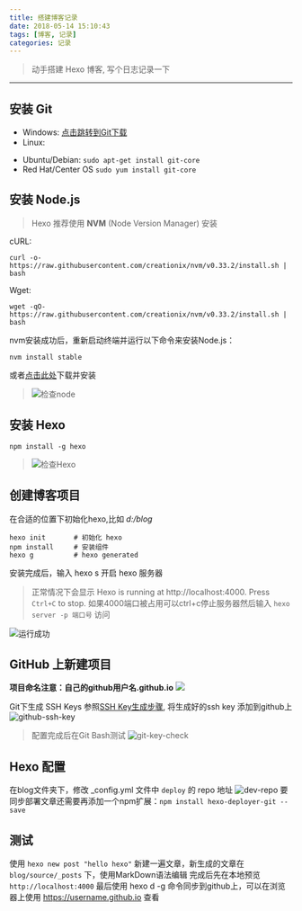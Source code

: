 ```yaml
---
title: 搭建博客记录
date: 2018-05-14 15:10:43
tags: [博客, 记录]
categories: 记录
---
```

> 动手搭建 Hexo 博客, 写个日志记录一下
------
## 安装 Git 

* Windows: [点击跳转到Git下载](https://git-scm.com/download/win)
* Linux:
 - Ubuntu/Debian: `sudo apt-get install git-core`
 - Red Hat/Center OS  `sudo yum install git-core`

## 安装 Node.js

> Hexo 推荐使用 **NVM** (Node Version Manager) 安装

cURL:
```shell
curl -o- https://raw.githubusercontent.com/creationix/nvm/v0.33.2/install.sh | bash
```
Wget:
```shell
wget -qO- https://raw.githubusercontent.com/creationix/nvm/v0.33.2/install.sh | bash
```
nvm安装成功后，重新启动终端并运行以下命令来安装Node.js：
```shell
nvm install stable
```
或者[点击此处](https://nodejs.org)下载并安装

> ![检查node](http://oyvpp7gqd.bkt.clouddn.com/18-5-14/1022082.jpg)

## 安装 Hexo
```npm
npm install -g hexo 
```
> ![检查Hexo](http://oyvpp7gqd.bkt.clouddn.com/18-5-14/15765643.jpg)

## 创建博客项目
在合适的位置下初始化hexo,比如 *d:/blog*
```
hexo init		# 初始化 hexo
npm install		# 安装组件
hexo g			# hexo generated
```
安装完成后，输入 hexo s 开启 hexo 服务器
> 正常情况下会显示 Hexo is running at http://localhost:4000. Press `Ctrl+C` to stop.
如果4000端口被占用可以ctrl+c停止服务器然后输入 `hexo server -p 端口号` 访问

![运行成功](http://oyvpp7gqd.bkt.clouddn.com/18-5-14/67034961.jpg)

## GitHub 上新建项目
**项目命名注意：自己的github用户名.github.io**
![](http://oyvpp7gqd.bkt.clouddn.com/18-5-14/78195897.jpg)

Git下生成 SSH Keys 参照[SSH Key生成步骤](https://blog.csdn.net/hustpzb/article/details/8230454), 将生成好的ssh key 添加到github上
![github-ssh-key](http://oyvpp7gqd.bkt.clouddn.com/18-5-14/88681793.jpg) 
>配置完成后在Git Bash测试
![git-key-check](http://oyvpp7gqd.bkt.clouddn.com/18-5-14/99272918.jpg)
 
## Hexo 配置
在blog文件夹下，修改 _config.yml 文件中 `deploy` 的 repo 地址
![dev-repo](http://oyvpp7gqd.bkt.clouddn.com/18-5-14/9649267.jpg)
要同步部署文章还需要再添加一个npm扩展：`npm install hexo-deployer-git --save`

## 测试
使用 `hexo new post "hello hexo"` 新建一遍文章，新生成的文章在 `blog/source/_posts` 下，使用MarkDown语法编辑
完成后先在本地预览 `http://localhost:4000`
最后使用 hexo d -g 命令同步到github上，可以在浏览器上使用 https://username.github.io 查看

